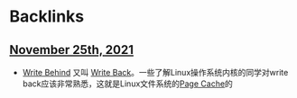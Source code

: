 
# Backlinks
## [November 25th, 2021](<November 25th, 2021.md>)
- [Write Behind](<Write Behind.md>) 又叫 [Write Back](<Write Back.md>)。一些了解Linux操作系统内核的同学对write back应该非常熟悉，这就是Linux文件系统的[Page Cache](<Page Cache.md>)的

